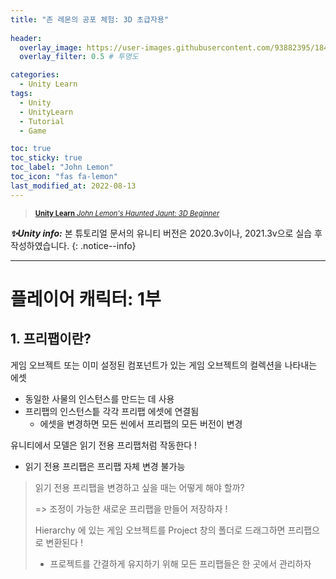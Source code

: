 ```yaml
---
title: "존 레몬의 공포 체험: 3D 초급자용"
 
header:
  overlay_image: https://user-images.githubusercontent.com/93882395/184471302-edbd6453-529f-40f5-90bf-b144849c1318.png
  overlay_filter: 0.5 # 투명도

categories:
  - Unity Learn
tags:
  - Unity
  - UnityLearn
  - Tutorial
  - Game

toc: true
toc_sticky: true
toc_label: "John Lemon"
toc_icon: "fas fa-lemon"
last_modified_at: 2022-08-13
---
```

> <span style="font-size:80%">[**Unity Learn**  *John Lemon's Haunted Jaunt: 3D Beginner*](https://learn.unity.com/project/jon-remonyi-gongpo-ceheom-john-lemon-s-haunted-jaunt-3d-cogeubjayong?uv=2020.3)</span>

***✨Unity info:*** 본 튜토리얼 문서의 유니티 버전은 2020.3v이나, 2021.3v으로 실습 후 작성하였습니다.
{: .notice--info}

---



# 플레이어 캐릭터: 1부



## 1. 프리팹이란?

게임 오브젝트 또는 이미 설정된 컴포넌트가 있는 게임 오브젝트의 컬렉션을 나타내는 에셋

* 동일한 사물의 인스턴스를 만드는 데 사용
* 프리팹의 인스턴스틑 각각 프리팹 에셋에 연결됨
  * 에셋을 변경하면 모든 씬에서 프리팹의 모든 버전이 변경



유니티에서 모델은 읽기 전용 프리팹처럼 작동한다 !

* 읽기 전용 프리팹은 프리팹 자체 변경 불가능



> 읽기 전용 프리팹을 변경하고 싶을 때는 어떻게 해야 할까?
>
> => 조정이 가능한 새로운 프리팹을 만들어 저장하자 !
>
> Hierarchy 에 있는 게임 오브젝트를 Project 창의 폴더로 드래그하면 프리팹으로 변환된다 !
>
> * 프로젝트를 간결하게 유지하기 위해 모든 프리팹들은 한 곳에서 관리하자



